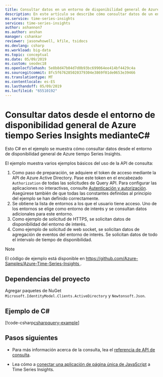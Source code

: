 ```yaml
---
title: Consultar datos en un entorno de disponibilidad general de Azure tiempo Series Insights mediante C# código | Microsoft Docs
description: En este artículo se describe cómo consultar datos de un entorno de Azure Time Series Insights mediante la creación de una aplicación personalizada escrita en el lenguaje de .NET C# (c-sharp).
ms.service: time-series-insights
services: time-series-insights
author: ashannon7
ms.author: anshan
manager: cshankar
reviewer: jasonwhowell, kfile, tsidocs
ms.devlang: csharp
ms.workload: big-data
ms.topic: conceptual
ms.date: 05/09/2019
ms.custom: seodec18
ms.openlocfilehash: 5e8b8d47b04d7d0b93bc699064ee414bf4429c4a
ms.sourcegitcommit: 8fc5f676285020379304e3869f01de0653e39466
ms.translationtype: MT
ms.contentlocale: es-ES
ms.lasthandoff: 05/09/2019
ms.locfileid: "65510192"
---
```

# <a name="query-data-from-the-azure-time-series-insights-ga-environment-using-c"></a>Consultar datos desde el entorno de disponibilidad general de Azure tiempo Series Insights medianteC#

Esto C# en el ejemplo se muestra cómo consultar datos desde el entorno de disponibilidad general de Azure tiempo Series Insights. 

El ejemplo muestra varios ejemplos básicos del uso de la API de consulta:

1. Como paso de preparación, se adquiere el token de acceso mediante la API de Azure Active Directory. Pase este token en el encabezado `Authorization` de todas las solicitudes de Query API. Para configurar las aplicaciones no interactivas, consulte [Autenticación y autorización](time-series-insights-authentication-and-authorization.md). Asegúrese también de que todas las constantes definidas al principio del ejemplo se han definido correctamente.
1. Se obtiene la lista de entornos a los que el usuario tiene acceso. Uno de los entornos se elige como entorno de interés y se consultan datos adicionales para este entorno.
1. Como ejemplo de solicitud de HTTPS, se solicitan datos de disponibilidad del entorno de interés.
1. Como ejemplo de solicitud de web socket, se solicitan datos de agregación de eventos del entorno de interés. Se solicitan datos de todo el intervalo de tiempo de disponibilidad.

> [!NOTE]
> El código de ejemplo está disponible en [ https://github.com/Azure-Samples/Azure-Time-Series-Insights ](https://github.com/Azure-Samples/Azure-Time-Series-Insights/tree/master/csharp-ga-preview-sample).

## <a name="project-dependencies"></a>Dependencias del proyecto

Agregar paquetes de NuGet `Microsoft.IdentityModel.Clients.ActiveDirectory` y `Newtonsoft.Json`.

## <a name="c-example"></a>Ejemplo de C#

[!code-csharp[csharpquery-example](~/samples-tsi/csharp-tsi-ga-sample/Program.cs)]

## <a name="next-steps"></a>Pasos siguientes

- Para más información acerca de la consulta, lea el [referencia de API de consulta](/rest/api/time-series-insights/ga-query-api).

- Lea cómo a [conectar una aplicación de página única de JavaScript](tutorial-create-tsi-sample-spa.md) a Time Series Insights.